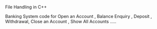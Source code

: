 File Handling in C++ 

Banking System code for Open an Account , Balance Enquiry , Deposit , Withdrawal, Close an Account , Show All Accounts .....
